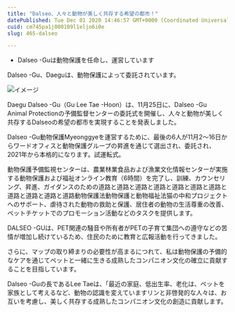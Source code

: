 ```yaml
---
title: "Dalseo、人々と動物が美しく共存する希望の都市！"
datePublished: Tue Dec 01 2020 14:46:57 GMT+0000 (Coordinated Universal Time)
cuid: cm745pa1j000109l1eljo6i0e
slug: 465-dalseo

---
```



- Dalseo -Guは動物保護を任命し、運営しています

Dalseo -Gu、Daeguは、動物保護によって委託されています。

![イメージ](https://cdn.hashnode.com/res/hashnode/image/upload/v1739500525691/d5f3bc44-48f8-45fa-85cb-674f11405bf0.png)

Daegu Dalseo -Gu（Gu Lee Tae -Hoon）は、11月25日に、Dalseo -Gu Animal Protectionの予備監督センターの委託式を開催し、人々と動物が美しく共存するDalseoの希望の都市を実現することを発表しました。

Dalseo -Gu動物保護Myeonggyeを運営するために、最後の6人が11月2〜16日からワードオフィスと動物保護グループの昇進を通じて選出され、委託され、2021年から本格的になります。試運転式。

動物保護予備監視センターは、農業林業食品および漁業文化情報センターが実施する動物保護および福祉オンライン教育（6時間）を完了し、訓練、カウンセリング、昇進、ガイダンスのための道路と道路と道路と道路と道路と道路と道路と道路と道路と道路と道路動物保護法動物保護と動物福祉法猫の中和プロジェクトへのサポート、虐待された動物の救助と保護、居住者の動物の生活尊重の改善、ペットチケットでのプロモーション活動などのタスクを提供します。

DALSEO -GUは、PET関連の騒音や所有者がPETの子育て集団への遵守などの苦情が増加し続けているため、住民のために教育と広報活動を行ってきました。

さらに、マップの取り締まりの必要性が高まるにつれて、私は動物保護の予備的なケアを通じてペットと一緒に生きる成熟したコンパニオン文化の確立に貢献することを目指しています。

Dalseo -Guの長であるLee Taeは、「最近の家庭、低出生率、老化は、ペットを家族として考えるなど、動物の認識を変えていますリンと非啓発的な人々は、お互いを考慮し、美しく共存する成熟したコンパニオン文化の創造に貢献します。